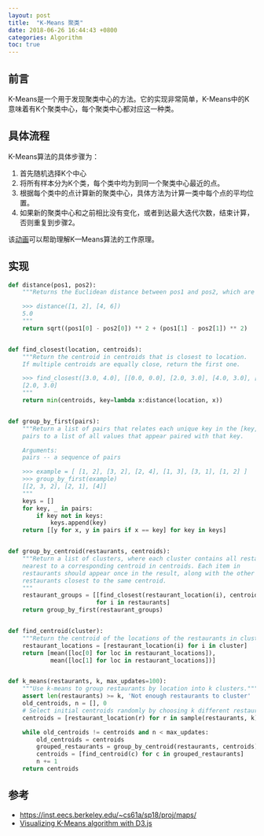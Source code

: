 ```yaml
---
layout: post
title:  "K-Means 聚类"
date: 2018-06-26 16:44:43 +0800
categories: Algorithm
toc: true
---
```


## 前言

K-Means是一个用于发现聚类中心的方法。它的实现非常简单，K-Means中的K意味着有K个聚类中心，每个聚类中心都对应这一种类。

## 具体流程

K-Means算法的具体步骤为：

1. 首先随机选择K个中心
2. 将所有样本分为K个类，每个类中均为到同一个聚类中心最近的点。
3. 根据每个类中的点计算新的聚类中心，具体方法为计算一类中每个点的平均位置。
4. 如果新的聚类中心和之前相比没有变化，或者到达最大迭代次数，结束计算，否则重复到步骤2。

该[动画](http://tech.nitoyon.com/en/blog/2013/11/07/k-means/)可以帮助理解K—Means算法的工作原理。

## 实现

```python
def distance(pos1, pos2):
    """Returns the Euclidean distance between pos1 and pos2, which are pairs.

    >>> distance([1, 2], [4, 6])
    5.0
    """
    return sqrt((pos1[0] - pos2[0]) ** 2 + (pos1[1] - pos2[1]) ** 2)


def find_closest(location, centroids):
    """Return the centroid in centroids that is closest to location.
    If multiple centroids are equally close, return the first one.

    >>> find_closest([3.0, 4.0], [[0.0, 0.0], [2.0, 3.0], [4.0, 3.0], [5.0, 5.0]])
    [2.0, 3.0]
    """
    return min(centroids, key=lambda x:distance(location, x))


def group_by_first(pairs):
    """Return a list of pairs that relates each unique key in the [key, value]
    pairs to a list of all values that appear paired with that key.

    Arguments:
    pairs -- a sequence of pairs

    >>> example = [ [1, 2], [3, 2], [2, 4], [1, 3], [3, 1], [1, 2] ]
    >>> group_by_first(example)
    [[2, 3, 2], [2, 1], [4]]
    """
    keys = []
    for key, _ in pairs:
        if key not in keys:
            keys.append(key)
    return [[y for x, y in pairs if x == key] for key in keys]


def group_by_centroid(restaurants, centroids):
    """Return a list of clusters, where each cluster contains all restaurants
    nearest to a corresponding centroid in centroids. Each item in
    restaurants should appear once in the result, along with the other
    restaurants closest to the same centroid.
    """
    restaurant_groups = [[find_closest(restaurant_location(i), centroids), i]
                         for i in restaurants]
    return group_by_first(restaurant_groups)


def find_centroid(cluster):
    """Return the centroid of the locations of the restaurants in cluster."""
    restaurant_locations = [restaurant_location(i) for i in cluster]
    return [mean([loc[0] for loc in restaurant_locations]),
            mean([loc[1] for loc in restaurant_locations])]


def k_means(restaurants, k, max_updates=100):
    """Use k-means to group restaurants by location into k clusters."""
    assert len(restaurants) >= k, 'Not enough restaurants to cluster'
    old_centroids, n = [], 0
    # Select initial centroids randomly by choosing k different restaurants
    centroids = [restaurant_location(r) for r in sample(restaurants, k)]

    while old_centroids != centroids and n < max_updates:
        old_centroids = centroids
        grouped_restaurants = group_by_centroid(restaurants, centroids)
        centroids = [find_centroid(c) for c in grouped_restaurants]
        n += 1
    return centroids
```


## 参考
* <https://inst.eecs.berkeley.edu/~cs61a/sp18/proj/maps/>
* [Visualizing K-Means algorithm with D3.js](http://tech.nitoyon.com/en/blog/2013/11/07/k-means/)

